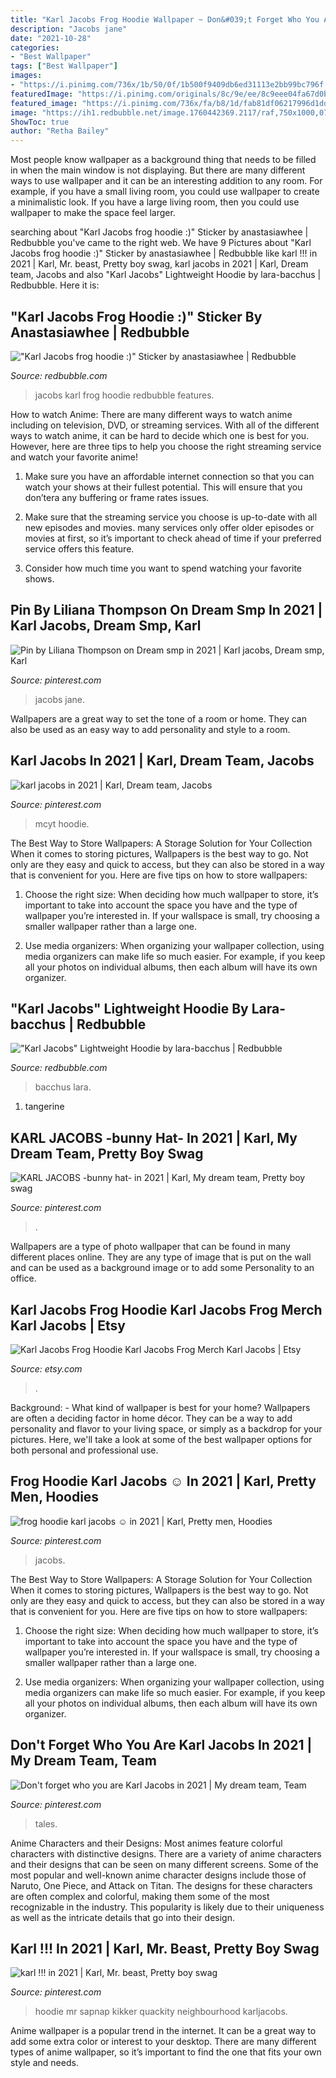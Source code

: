 ```yaml
---
title: "Karl Jacobs Frog Hoodie Wallpaper ~ Don&#039;t Forget Who You Are Karl Jacobs In 2021"
description: "Jacobs jane"
date: "2021-10-28"
categories:
- "Best Wallpaper"
tags: ["Best Wallpaper"]
images:
- "https://i.pinimg.com/736x/1b/50/0f/1b500f9409db6ed31113e2bb99bc796f.jpg"
featuredImage: "https://i.pinimg.com/originals/8c/9e/ee/8c9eee04fa67d0b6c49f04c82926fcd1.jpg"
featured_image: "https://i.pinimg.com/736x/fa/b8/1d/fab81df06217996d1dd38de9f4304f29.jpg"
image: "https://ih1.redbubble.net/image.1760442369.2117/raf,750x1000,075,t,grey_lightweight_hoodie.jpg"
ShowToc: true
author: "Retha Bailey"
---
```



Most people know wallpaper as a background thing that needs to be filled in when the main window is not displaying. But there are many different ways to use wallpaper and it can be an interesting addition to any room. For example, if you have a small living room, you could use wallpaper to create a minimalistic look. If you have a large living room, then you could use wallpaper to make the space feel larger.

	

		
searching about &quot;Karl Jacobs frog hoodie :)&quot; Sticker by anastasiawhee | Redbubble you've came to the right web. We have 9 Pictures about &quot;Karl Jacobs frog hoodie :)&quot; Sticker by anastasiawhee | Redbubble like karl !!! in 2021 | Karl, Mr. beast, Pretty boy swag, karl jacobs in 2021 | Karl, Dream team, Jacobs and also &quot;Karl Jacobs&quot; Lightweight Hoodie by lara-bacchus | Redbubble. Here it is:
		
    
## &quot;Karl Jacobs Frog Hoodie :)&quot; Sticker By Anastasiawhee | Redbubble

<img loading=lazy src="https://ih1.redbubble.net/image.2120361681.5335/bg,f8f8f8-flat,750x,075,f-pad,750x1000,f8f8f8.jpg" onerror="this.onerror=null;this.src='https://tse3.mm.bing.net/th?id=OIP.g4KGgz3iRqMeuHVFrZXZRAHaJ4&amp;pid=15.1';" alt="&quot;Karl Jacobs frog hoodie :)&quot; Sticker by anastasiawhee | Redbubble">

_Source: redbubble.com_

>jacobs karl frog hoodie redbubble features. 

	

How to watch Anime: There are many different ways to watch anime including on television, DVD, or streaming services.
With all of the different ways to watch anime, it can be hard to decide which one is best for you. However, here are three tips to help you choose the right streaming service and watch your favorite anime!
1. Make sure you have an affordable internet connection so that you can watch your shows at their fullest potential. This will ensure that you don’tera any buffering or frame rates issues.

2. Make sure that the streaming service you choose is up-to-date with all new episodes and movies. many services only offer older episodes or movies at first, so it’s important to check ahead of time if your preferred service offers this feature.

3. Consider how much time you want to spend watching your favorite shows.

    
## Pin By Liliana Thompson On Dream Smp In 2021 | Karl Jacobs, Dream Smp, Karl

<img loading=lazy src="https://i.pinimg.com/originals/2e/39/ea/2e39eab7be81844b54111ee6db4c121c.jpg" onerror="this.onerror=null;this.src='https://tse4.mm.bing.net/th?id=OIP.NSK4JsGyEvND0tSII1hJyAHaEK&amp;pid=15.1';" alt="Pin by Liliana Thompson on Dream smp in 2021 | Karl jacobs, Dream smp, Karl">

_Source: pinterest.com_

>jacobs jane. 

	

Wallpapers are a great way to set the tone of a room or home. They can also be used as an easy way to add personality and style to a room.

    
## Karl Jacobs In 2021 | Karl, Dream Team, Jacobs

<img loading=lazy src="https://i.pinimg.com/originals/76/e1/70/76e1704c3779e47b9492ff3f974e7df8.jpg" onerror="this.onerror=null;this.src='https://tse1.mm.bing.net/th?id=OIP.Zuo50UYejf6x4lF7ezwvWQHaIW&amp;pid=15.1';" alt="karl jacobs in 2021 | Karl, Dream team, Jacobs">

_Source: pinterest.com_

>mcyt hoodie. 

	

The Best Way to Store Wallpapers: A Storage Solution for Your Collection
When it comes to storing pictures, Wallpapers is the best way to go. Not only are they easy and quick to access, but they can also be stored in a way that is convenient for you. Here are five tips on how to store wallpapers:
1) Choose the right size: When deciding how much wallpaper to store, it’s important to take into account the space you have and the type of wallpaper you’re interested in. If your wallspace is small, try choosing a smaller wallpaper rather than a large one.

2) Use media organizers: When organizing your wallpaper collection, using media organizers can make life so much easier. For example, if you keep all your photos on individual albums, then each album will have its own organizer.

    
## &quot;Karl Jacobs&quot; Lightweight Hoodie By Lara-bacchus | Redbubble

<img loading=lazy src="https://ih1.redbubble.net/image.1760442369.2117/raf,750x1000,075,t,grey_lightweight_hoodie.jpg" onerror="this.onerror=null;this.src='https://tse4.mm.bing.net/th?id=OIP.AV5atX32rzbaTBCwnMnXFQHaJ4&amp;pid=15.1';" alt="&quot;Karl Jacobs&quot; Lightweight Hoodie by lara-bacchus | Redbubble">

_Source: redbubble.com_

>bacchus lara. 

	

1. tangerine 

    
## KARL JACOBS -bunny Hat- In 2021 | Karl, My Dream Team, Pretty Boy Swag

<img loading=lazy src="https://i.pinimg.com/originals/8c/9e/ee/8c9eee04fa67d0b6c49f04c82926fcd1.jpg" onerror="this.onerror=null;this.src='https://tse2.mm.bing.net/th?id=OIP.1M2YvEjQRgIpy3_1Yvuh5gHaI4&amp;pid=15.1';" alt="KARL JACOBS -bunny hat- in 2021 | Karl, My dream team, Pretty boy swag">

_Source: pinterest.com_

>. 

	



Wallpapers are a type of photo wallpaper that can be found in many different places online. They are any type of image that is put on the wall and can be used as a background image or to add some Personality to an office.

    
## Karl Jacobs Frog Hoodie Karl Jacobs Frog Merch Karl Jacobs | Etsy

<img loading=lazy src="https://i.etsystatic.com/27867786/r/il/80379c/2932757259/il_1588xN.2932757259_qipd.jpg" onerror="this.onerror=null;this.src='https://tse3.mm.bing.net/th?id=OIP.6l53tWMV2SHDJWLnhZPM_wHaHa&amp;pid=15.1';" alt="Karl Jacobs Frog Hoodie Karl Jacobs Frog Merch Karl Jacobs | Etsy">

_Source: etsy.com_

>. 

	

Background: - What kind of wallpaper is best for your home?
Wallpapers are often a deciding factor in home décor. They can be a way to add personality and flavor to your living space, or simply as a backdrop for your pictures. Here, we'll take a look at some of the best wallpaper options for both personal and professional use.

    
## Frog Hoodie Karl Jacobs ☺️ In 2021 | Karl, Pretty Men, Hoodies

<img loading=lazy src="https://i.pinimg.com/736x/1b/50/0f/1b500f9409db6ed31113e2bb99bc796f.jpg" onerror="this.onerror=null;this.src='https://tse3.mm.bing.net/th?id=OIP.Efx7SzS66Ac2PaHjMenaigHaHa&amp;pid=15.1';" alt="frog hoodie karl jacobs ☺️ in 2021 | Karl, Pretty men, Hoodies">

_Source: pinterest.com_

>jacobs. 

	

The Best Way to Store Wallpapers: A Storage Solution for Your Collection
When it comes to storing pictures, Wallpapers is the best way to go. Not only are they easy and quick to access, but they can also be stored in a way that is convenient for you. Here are five tips on how to store wallpapers:
1) Choose the right size: When deciding how much wallpaper to store, it’s important to take into account the space you have and the type of wallpaper you’re interested in. If your wallspace is small, try choosing a smaller wallpaper rather than a large one.

2) Use media organizers: When organizing your wallpaper collection, using media organizers can make life so much easier. For example, if you keep all your photos on individual albums, then each album will have its own organizer.

    
## Don&#039;t Forget Who You Are Karl Jacobs In 2021 | My Dream Team, Team

<img loading=lazy src="https://i.pinimg.com/originals/7a/bb/2f/7abb2fa449f82998006e3782d426861e.png" onerror="this.onerror=null;this.src='https://tse4.mm.bing.net/th?id=OIP.z9Q33-A20t9KHWLFdUHXmQHaHa&amp;pid=15.1';" alt="Don&#039;t forget who you are Karl Jacobs in 2021 | My dream team, Team">

_Source: pinterest.com_

>tales. 

	

Anime Characters and their Designs: Most animes feature colorful characters with distinctive designs.
There are a variety of anime characters and their designs that can be seen on many different screens. Some of the most popular and well-known anime character designs include those of Naruto, One Piece, and Attack on Titan. The designs for these characters are often complex and colorful, making them some of the most recognizable in the industry. This popularity is likely due to their uniqueness as well as the intricate details that go into their design.

    
## Karl !!! In 2021 | Karl, Mr. Beast, Pretty Boy Swag

<img loading=lazy src="https://i.pinimg.com/736x/fa/b8/1d/fab81df06217996d1dd38de9f4304f29.jpg" onerror="this.onerror=null;this.src='https://tse1.mm.bing.net/th?id=OIP.VavrC2ophrN2uaKov1lqmQHaGF&amp;pid=15.1';" alt="karl !!! in 2021 | Karl, Mr. beast, Pretty boy swag">

_Source: pinterest.com_

>hoodie mr sapnap kikker quackity neighbourhood karljacobs. 

	

Anime wallpaper is a popular trend in the internet. It can be a great way to add some extra color or interest to your desktop. There are many different types of anime wallpaper, so it’s important to find the one that fits your own style and needs.

